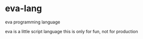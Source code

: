 # eva-lang
eva programming language

eva is a little script language 
this is only for fun, not for production
